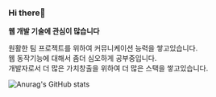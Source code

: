### Hi there👋

**웹 개발 기술에 관심이 많습니다**  
  
원활한 팀 프로젝트를 위하여 커뮤니케이션 능력을 쌓고있습니다.  
웹 동작기능에 대해서 좀더 심오하게 공부중입니다.  
개발자로서 더 많은 가치창출을 위하여 더 많은 스택을 쌓고있습니다.  

![Anurag's GitHub stats](https://github-readme-stats.vercel.app/api?username=KIMHUEMANG&show_icons=true&theme=github_dark)

<!--
**KIMHUEMANG/Kimhuemang** is a ✨ _special_ ✨ repository because its `README.md` (this file) appears on your GitHub profile.

Here are some ideas to get you started:

- 🔭 I’m currently working on ...
- 🌱 I’m currently learning ...
- 👯 I’m looking to collaborate on ...
- 🤔 I’m looking for help with ...
- 💬 Ask me about ...
- 📫 How to reach me: ...
- 😄 Pronouns: ...
- ⚡ Fun fact: ...
-->
